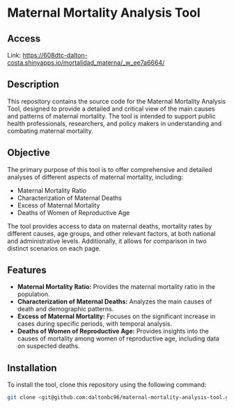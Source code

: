 # Maternal Mortality Analysis Tool

## Access
Link: https://608dtc-dalton-costa.shinyapps.io/mortalidad_materna/_w_ee7a6664/

## Description
This repository contains the source code for the Maternal Mortality Analysis Tool, designed to provide a detailed and critical view of the main causes and patterns of maternal mortality. The tool is intended to support public health professionals, researchers, and policy makers in understanding and combating maternal mortality.

## Objective
The primary purpose of this tool is to offer comprehensive and detailed analyses of different aspects of maternal mortality, including:
- Maternal Mortality Ratio
- Characterization of Maternal Deaths
- Excess of Maternal Mortality
- Deaths of Women of Reproductive Age

The tool provides access to data on maternal deaths, mortality rates by different causes, age groups, and other relevant factors, at both national and administrative levels. Additionally, it allows for comparison in two distinct scenarios on each page.

## Features
- **Maternal Mortality Ratio:** Provides the maternal mortality ratio in the population.
- **Characterization of Maternal Deaths:** Analyzes the main causes of death and demographic patterns.
- **Excess of Maternal Mortality:** Focuses on the significant increase in cases during specific periods, with temporal analysis.
- **Deaths of Women of Reproductive Age:** Provides insights into the causes of mortality among women of reproductive age, including data on suspected deaths.

## Installation
To install the tool, clone this repository using the following command:

```bash
git clone <git@github.com:daltonbc96/maternal-mortality-analysis-tool.git>
